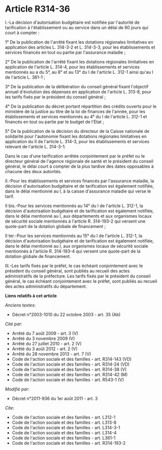 # Article R314-36

I.-La décision d'autorisation budgétaire est notifiée par l'autorité de tarification à l'établissement ou au service dans un
délai de 60 jours qui court à compter : 

1° De la publication de l'arrêté fixant les dotations régionales limitatives en application des articles L. 314-3-2 et L.
314-3-3, pour les établissements et services financés en tout ou partie par l'assurance maladie ; 

2° De la publication de l'arrêté fixant les dotations régionales limitatives en application de l'article L. 314-4, pour les
établissements et services mentionnés au a du 5°, au 8° et au 13° du I de l'article L. 312-1 ainsi qu'au I de l'article L.
361-1 ; 

3° De la publication de la délibération du conseil général fixant l'objectif annuel d'évolution des dépenses en application
de l'article L. 313-8, pour les tarifs fixés par le président du conseil général ; 

4° De la publication du décret portant répartition des crédits ouverts pour le ministère de la justice au titre de la loi de
finances de l'année, pour les établissements et services mentionnés au 4° du I de l'article L. 312-1 et financés en tout ou
partie par le budget de l'Etat ; 

5° De la publication de la décision du directeur de la Caisse nationale de solidarité pour l'autonomie fixant les dotations
régionales limitatives en application du II de l'article L. 314-3, pour les établissements et services relevant de l'article
L. 314-3-1. 

Dans le cas d'une tarification arrêtée conjointement par le préfet ou le directeur général de l'agence régionale de santé et
le président du conseil général, le délai court à compter de la plus tardive des dates opposables à chacune des deux
autorités. 

II.-Pour les établissements et services financés par l'assurance maladie, la décision d'autorisation budgétaire et de
tarification est également notifiée, dans le délai mentionné au I, à la caisse d'assurance maladie qui verse le tarif. 

II bis.-Pour les services mentionnés au 14° du I de l'article L. 312-1, la décision d'autorisation budgétaire et de
tarification est également notifiée, dans le délai mentionné au I, aux départements et aux organismes locaux de sécurité
sociale mentionnés à l'article R. 314-193-2 qui versent une quote-part de la dotation globale de financement ; 

II ter.-Pour les services mentionnés au 15° du I de l'article L. 312-1, la décision d'autorisation budgétaire et de
tarification est également notifiée, dans le délai mentionné au I, aux organismes locaux de sécurité sociale mentionnés à
l'article R. 314-193-4 qui versent une quote-part de la dotation globale de financement. 

III.-Les tarifs fixés par le préfet, le cas échéant conjointement avec le président du conseil général, sont publiés au
recueil des actes administratifs de la préfecture. Les tarifs fixés par le président du conseil général, le cas échéant
conjointement avec le préfet, sont publiés au recueil des actes administratifs du département.

**Liens relatifs à cet article**

_Anciens textes_:

  - Décret n°2003-1010 du 22 octobre 2003 - art. 35 (Ab)

_Cité par_:

  - Arrêté du 7 août 2009 - art. 3 (V)
  - Arrêté du 3 novembre 2009 (V)
  - Arrêté du 27 juillet 2010 - art. 2 (V)
  - Arrêté du 3 août 2012 - art. 2 (V)
  - Arrêté du 28 novembre 2013 - art. 7 (V)
  - Code de l'action sociale et des familles - art. R314-143 (VD)
  - Code de l'action sociale et des familles - art. R314-24 (VD)
  - Code de l'action sociale et des familles - art. R314-38 (V)
  - Code de l'action sociale et des familles - art. R314-42 (M)
  - Code de l'action sociale et des familles - art. R543-1 (V)

_Modifié par_:

  - Décret n°2011-936 du 1er août 2011 - art. 3

_Cite_:

  - Code de l'action sociale et des familles - art. L312-1
  - Code de l'action sociale et des familles - art. L313-8
  - Code de l'action sociale et des familles - art. L314-3-1
  - Code de l'action sociale et des familles - art. L314-4
  - Code de l'action sociale et des familles - art. L361-1
  - Code de l'action sociale et des familles - art. R314-193-2

